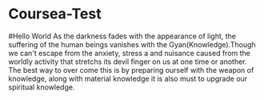 # Coursea-Test
#Hello World
As the darkness fades with the appearance of light, the suffering of the human beings vanishes with the Gyan(Knowledge).Though we can't escape from the anxiety, stress a and nuisance caused from the worldly activity that stretchs its devil finger on us at one time or another. The best way to over come this is by preparing ourself with the weapon of knowledge, along with material knowledge it is also must to upgrade our spiritual knowledge.
